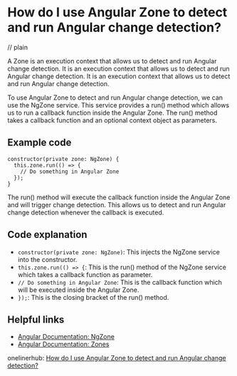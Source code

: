# How do I use Angular Zone to detect and run Angular change detection?
// plain

A Zone is an execution context that allows us to detect and run Angular change detection. It is an execution context that allows us to detect and run Angular change detection. It is an execution context that allows us to detect and run Angular change detection.

To use Angular Zone to detect and run Angular change detection, we can use the NgZone service. This service provides a run() method which allows us to run a callback function inside the Angular Zone. The run() method takes a callback function and an optional context object as parameters.

## Example code

```
constructor(private zone: NgZone) {
  this.zone.run(() => {
    // Do something in Angular Zone
  });
}
```

The run() method will execute the callback function inside the Angular Zone and will trigger change detection. This allows us to detect and run Angular change detection whenever the callback is executed.

## Code explanation

- `constructor(private zone: NgZone)`: This injects the NgZone service into the constructor.
- `this.zone.run(() => {`: This is the run() method of the NgZone service which takes a callback function as parameter.
- `// Do something in Angular Zone`: This is the callback function which will be executed inside the Angular Zone.
- `});`: This is the closing bracket of the run() method.

## Helpful links
- [Angular Documentation: NgZone](https://angular.io/api/core/NgZone)
- [Angular Documentation: Zones](https://angular.io/guide/zones)

onelinerhub: [How do I use Angular Zone to detect and run Angular change detection?](https://onelinerhub.com/angularjs/how-do-i-use-angular-zone-to-detect-and-run-angular-change-detection)